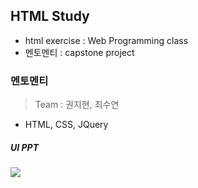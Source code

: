 ## HTML Study
- html exercise : Web Programming class  
- 멘토멘티 : capstone project 

### 멘토멘티
> Team : 권지현, 최수연 

- HTML, CSS, JQuery
#####  UI PPT 
<a href="https://drive.google.com/file/d/1IPcHbKv3yVUzwaMzzlq2O3XPjTnG0isM/view?usp=sharing"><img src="https://img.shields.io/badge/Google Drive-4285F4?style=for-the-badge&logo=Google Drive&logoColor=white"> 

